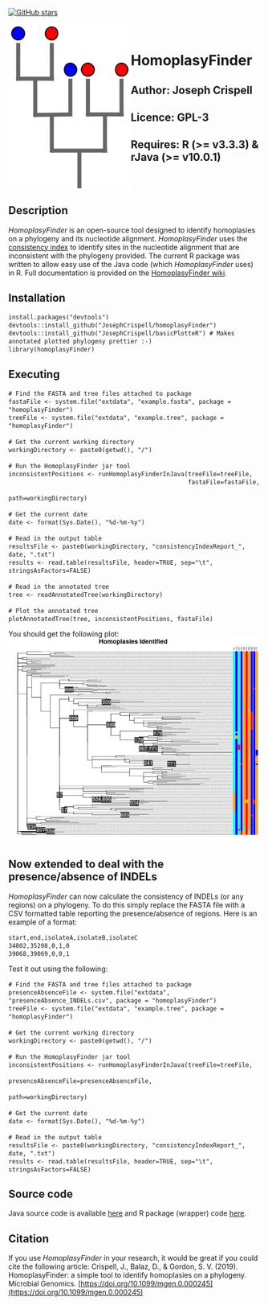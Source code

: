 [![GitHub stars](https://github.com/JosephCrispell/homoplasyFinder?style=social)](https://github.com/JosephCrispell/homoplasyFinder)

<img align="left" src="HomoplasyFinder-logo.png">

<br/>

# HomoplasyFinder 
## Author: Joseph Crispell
## Licence: GPL-3
## Requires: R (>= v3.3.3) & rJava (>= v10.0.1)

<br/><br/>

## Description
*HomoplasyFinder* is an open-source tool designed to identify homoplasies on a phylogeny and its nucleotide alignment. *HomoplasyFinder* uses the [consistency index](https://watermark.silverchair.com/20-4-406.pdf?token=AQECAHi208BE49Ooan9kkhW_Ercy7Dm3ZL_9Cf3qfKAc485ysgAAAk0wggJJBgkqhkiG9w0BBwagggI6MIICNgIBADCCAi8GCSqGSIb3DQEHATAeBglghkgBZQMEAS4wEQQMKSQ_nllVEDic-YzoAgEQgIICAIXBcXqLAIsF7BibuGViKKBTLwDT88vDxzLfUFEk041b4hGCT6yhF4Rm373_OzyumpTIcv7TdM0DA_OlXHiabyW5hhHPpxOmWeFVirFd7cMgJVIzjdIg1-2jXM1KQt1NcrkcvjPyiGfjfCBSn-F4k4vM16Y6-G-nkCnf8P4uBeYsgd8u7P604gEFqDg4VuU2cxBQKCB0FlfzG_QTCvK8lZlaaVoEUvN4o4Yv2BRC8qmYaf2lyqVF1x-eozlFB-OZvhQ9q1pxT1UNgevok5KgEpJsvTZ-rQtnBhfS6APumiF-eMqrrse4mbmmmmqcGYqz8h_iLnuBoU7JGQIYKlWyMXlyZLI7nRJGiieh002RnE8-OWcJGSaUI-yGENekJjpcaDBRF6sw4TrJC5jOcTXQfnYy-gxTjxA0Rgo_7MG28C90gVa5r3uovmEEsbzE7lYx8GiYOneLEAO0y1fdv7yvB9wCNO5ZKffitZanV0Tf-SHnWomGtw7fzzZc2QP_8wqer-00Sh6_M78g4LO1ErZdaQBP-Bfziidg8vXwmsM5ydo1uVNb5enqk5E_9yKkEjOU7lvLwLIBXU-G47F2UvZ7KAm3ka5Bc4xf8FuDcRsqZzGwJYHG-ZcVlI69JgN9NvYqbpv2xV0vjlLa524hnynz6pZn5J1bgUX9B75LRYUTVOrJ) to identify sites in the nucleotide alignment that are inconsistent with the phylogeny provided. The current R package was written to allow easy use of the Java code (which *HomoplasyFinder* uses) in R. Full documentation is provided on the [HomoplasyFinder wiki](https://github.com/JosephCrispell/homoplasyFinder/wiki).

## Installation
```
install.packages("devtools")
devtools::install_github("JosephCrispell/homoplasyFinder")
devtools::install_github("JosephCrispell/basicPlotteR") # Makes annotated plotted phylogeny prettier :-)
library(homoplasyFinder)
```

## Executing
```
# Find the FASTA and tree files attached to package
fastaFile <- system.file("extdata", "example.fasta", package = "homoplasyFinder")
treeFile <- system.file("extdata", "example.tree", package = "homoplasyFinder")

# Get the current working directory
workingDirectory <- paste0(getwd(), "/")

# Run the HomoplasyFinder jar tool
inconsistentPositions <- runHomoplasyFinderInJava(treeFile=treeFile, 
                                                  fastaFile=fastaFile, 
                                                  path=workingDirectory)
 
# Get the current date
date <- format(Sys.Date(), "%d-%m-%y")
 
# Read in the output table
resultsFile <- paste0(workingDirectory, "consistencyIndexReport_", date, ".txt")
results <- read.table(resultsFile, header=TRUE, sep="\t", stringsAsFactors=FALSE)
 
# Read in the annotated tree
tree <- readAnnotatedTree(workingDirectory)
 
# Plot the annotated tree
plotAnnotatedTree(tree, inconsistentPositions, fastaFile)
```
You should get the following plot:<br>
<img src="inst/extdata/example.png">

## Now extended to deal with the presence/absence of INDELs
*HomoplasyFinder* can now calculate the consistency of INDELs (or any regions) on a phylogeny. To do this simply replace the FASTA file with a CSV formatted table reporting the presence/absence of regions. Here is an example of a format:
```
start,end,isolateA,isolateB,isolateC
34802,35208,0,1,0
39068,39069,0,0,1
```

Test it out using the following:
```
# Find the FASTA and tree files attached to package
presenceAbsenceFile <- system.file("extdata", "presenceAbsence_INDELs.csv", package = "homoplasyFinder")
treeFile <- system.file("extdata", "example.tree", package = "homoplasyFinder")

# Get the current working directory
workingDirectory <- paste0(getwd(), "/")

# Run the HomoplasyFinder jar tool
inconsistentPositions <- runHomoplasyFinderInJava(treeFile=treeFile, 
                                                  presenceAbsenceFile=presenceAbsenceFile, 
                                                  path=workingDirectory)
 
# Get the current date
date <- format(Sys.Date(), "%d-%m-%y")
 
# Read in the output table
resultsFile <- paste0(workingDirectory, "consistencyIndexReport_", date, ".txt")
results <- read.table(resultsFile, header=TRUE, sep="\t", stringsAsFactors=FALSE)
```

## Source code
Java source code is available [here](https://github.com/JosephCrispell/Java/tree/master/HomoplasyFinder/src/homoplasyFinder) and R package (wrapper) code [here](https://github.com/JosephCrispell/homoplasyFinder).

## Citation
If you use *HomoplasyFinder* in your research, it would be great if you could cite the following article:
Crispell, J., Balaz, D., & Gordon, S. V. (2019). HomoplasyFinder: a simple tool to identify homoplasies on a phylogeny. Microbial Genomics. [https://doi.org/10.1099/mgen.0.000245](https://doi.org/10.1099/mgen.0.000245)
